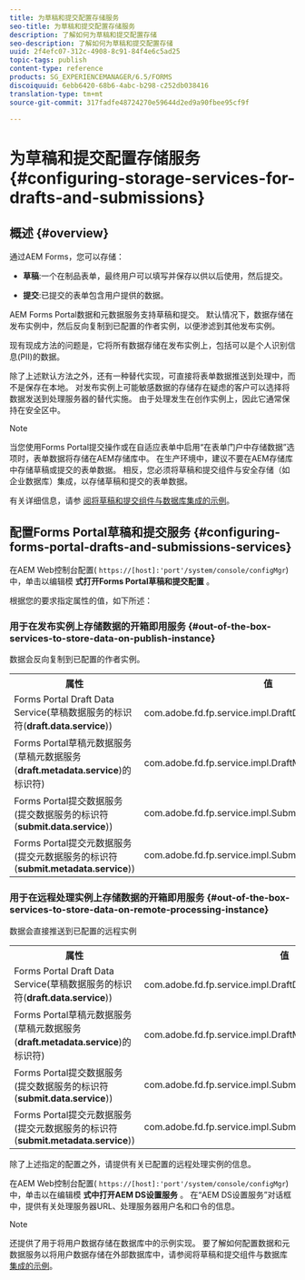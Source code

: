 ```yaml
---
title: 为草稿和提交配置存储服务
seo-title: 为草稿和提交配置存储服务
description: 了解如何为草稿和提交配置存储
seo-description: 了解如何为草稿和提交配置存储
uuid: 2f4efc07-312c-4908-8c91-84f4e6c5ad25
topic-tags: publish
content-type: reference
products: SG_EXPERIENCEMANAGER/6.5/FORMS
discoiquuid: 6ebb6420-68b6-4abc-b298-c252db038416
translation-type: tm+mt
source-git-commit: 317fadfe48724270e59644d2ed9a90fbee95cf9f

---
```



# 为草稿和提交配置存储服务 {#configuring-storage-services-for-drafts-and-submissions}

## 概述 {#overview}

通过AEM Forms，您可以存储：

* **草稿**:一个在制品表单，最终用户可以填写并保存以供以后使用，然后提交。

* **提交**:已提交的表单包含用户提供的数据。

AEM Forms Portal数据和元数据服务支持草稿和提交。 默认情况下，数据存储在发布实例中，然后反向复制到已配置的作者实例，以便渗滤到其他发布实例。

现有现成方法的问题是，它将所有数据存储在发布实例上，包括可以是个人识别信息(PII)的数据。

除了上述默认方法之外，还有一种替代实现，可直接将表单数据推送到处理中，而不是保存在本地。 对发布实例上可能敏感数据的存储存在疑虑的客户可以选择将数据发送到处理服务器的替代实施。 由于处理发生在创作实例上，因此它通常保持在安全区中。

>[!NOTE]
>
>当您使用Forms Portal提交操作或在自适应表单中启用“在表单门户中存储数据”选项时，表单数据将存储在AEM存储库中。 在生产环境中，建议不要在AEM存储库中存储草稿或提交的表单数据。 相反，您必须将草稿和提交组件与安全存储（如企业数据库）集成，以存储草稿和提交的表单数据。
>
>有关详细信息，请参 [阅将草稿和提交组件与数据库集成的示例](/help/forms/using/integrate-draft-submission-database.md)。

## 配置Forms Portal草稿和提交服务 {#configuring-forms-portal-drafts-and-submissions-services}

在AEM Web控制台配置( `https://[host]:'port'/system/console/configMgr`)中，单击以编辑模 **式打开Forms Portal草稿和提交配置** 。

根据您的要求指定属性的值，如下所述：

### 用于在发布实例上存储数据的开箱即用服务 {#out-of-the-box-services-to-store-data-on-publish-instance}

数据会反向复制到已配置的作者实例。

<table>
 <tbody>
  <tr>
   <th>属性</th>
   <th>值</th>
  </tr>
  <tr>
   <td>Forms Portal Draft Data Service(草稿数据服务的标识符(<strong>draft.data.service</strong>))</td>
   <td>com.adobe.fd.fp.service.impl.DraftDataServiceImpl<br /> </td>
  </tr>
  <tr>
   <td>Forms Portal草稿元数据服务(草稿元数据服务(<strong>draft.metadata.service</strong>)的标识符)</td>
   <td>com.adobe.fd.fp.service.impl.DraftMetadataServiceImpl<br /> </td>
  </tr>
  <tr>
   <td>Forms Portal提交数据服务(提交数据服务的标识符(<strong>submit.data.service</strong>))</td>
   <td>com.adobe.fd.fp.service.impl.SubmitDataServiceImpl<br /> </td>
  </tr>
  <tr>
   <td>Forms Portal提交元数据服务(提交元数据服务的标识符(<strong>submit.metadata.service</strong>))</td>
   <td>com.adobe.fd.fp.service.impl.SubmitMetadataServiceImpl<br /> </td>
  </tr>
 </tbody>
</table>

### 用于在远程处理实例上存储数据的开箱即用服务 {#out-of-the-box-services-to-store-data-on-remote-processing-instance}

数据会直接推送到已配置的远程实例

<table>
 <tbody>
  <tr>
   <th>属性</th>
   <th>值</th>
  </tr>
  <tr>
   <td>Forms Portal Draft Data Service(草稿数据服务的标识符(<strong>draft.data.service</strong>))</td>
   <td>com.adobe.fd.fp.service.impl.DraftDataServiceRemoteImpl<br /> </td>
  </tr>
  <tr>
   <td>Forms Portal草稿元数据服务(草稿元数据服务(<strong>draft.metadata.service</strong>)的标识符)</td>
   <td>com.adobe.fd.fp.service.impl.DraftMetadataServiceRemoteImpl<br /> </td>
  </tr>
  <tr>
   <td>Forms Portal提交数据服务(提交数据服务的标识符(<strong>submit.data.service</strong>))</td>
   <td>com.adobe.fd.fp.service.impl.SubmitDataServiceRemoteImpl<br /> </td>
  </tr>
  <tr>
   <td>Forms Portal提交元数据服务(提交元数据服务的标识符(<strong>submit.metadata.service</strong>))</td>
   <td>com.adobe.fd.fp.service.impl.SubmitMetadataServiceRemoteImpl<br /> </td>
  </tr>
 </tbody>
</table>

除了上述指定的配置之外，请提供有关已配置的远程处理实例的信息。

在AEM Web控制台配置( `https://[host]:'port'/system/console/configMgr`)中，单击以在编辑模 **式中打开AEM DS设置服务** 。 在“AEM DS设置服务”对话框中，提供有关处理服务器URL、处理服务器用户名和口令的信息。

>[!NOTE]
>
>还提供了用于将用户数据存储在数据库中的示例实现。 要了解如何配置数据和元数据服务以将用户数据存储在外部数据库中，请参阅将草稿和提交组件与数据库 [集成的示例](/help/forms/using/integrate-draft-submission-database.md)。

